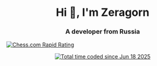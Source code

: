 <h1 align="center">Hi 👋, I'm Zeragorn</h1>
<h3 align="center">A developer from Russia</h3>

[![Chess.com Rapid Rating](https://img.shields.io/badge/dynamic/json?color=green&label=Rapid%20Rating%20on%20Chess.com&query=$.chess_rapid.last.rating&suffix=%20ELO&url=https://api.chess.com/pub/player/zeragorn/stats)](https://www.chess.com/member/zeragorn)

<p align="center">
    <a href="https://wakatime.com/@5d66a566-a19d-4fcc-a545-13dd951313e0">
        <img src="https://wakatime.com/badge/user/5d66a566-a19d-4fcc-a545-13dd951313e0.svg" alt="Total time coded since Jun 18 2025" />
    </a>
</p>
